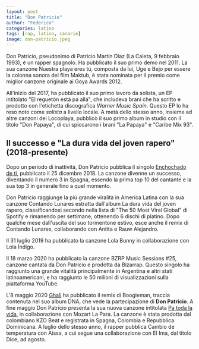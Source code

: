 ```yaml
---
layout: post
title: "Don Patricio"
author: "Federico"
categories: latino
tags: [rap, latino, canarie]
image: don-patricio.jpeg
---
```


Don Patricio, pseudonimo di Patricio Martín Díaz (La Caleta, 9 febbraio 1993), è un rapper spagnolo.
Ha pubblicato il suo primo demo nel 2011. La sua canzone Nuestra playa eres tú, composta da lui, Uge e Bejo per essere la colonna sonora del film Maktub, è stata nominata per il premio come miglior canzone originale ai Goya Awards 2012.

All'inizio del 2017, ha pubblicato il suo primo lavoro da solista, un EP intitolato "El reguetón está pa allá", che includeva brani che ha scritto e prodotto con l'etichetta discografica _Warner Music Spain_. Questo EP lo ha reso noto come _solista_ a livello locale. A metà dello stesso anno, insieme ad altre canzoni dei Locoplaya, pubblicò il suo primo album in studio con il titolo "Don Papaya", di cui spiccarono i brani "La Papaya" e "Caribe Mix 93".

## Il successo e "La dura vida del joven rapero" (2018-presente)

Dopo un periodo di inattività, Don Patricio pubblica il singolo [Enchochado de ti](https://open.spotify.com/track/6G8TNOdTBpBPmDdJAvoVhA?si=ce54f584438741f5), pubblicato il 25 dicembre 2018. La canzone divenne un successo, diventando il numero 3 in Spagna, essendo la prima top 10 del cantante e la sua top 3 in generale fino a quel momento.

Don Patricio raggiunge la più grande viralità in America Latina con la sua canzone Contando Lunares estratta dall'album La dura vida del joven rapero, classificandosi secondo nella lista di "The 50 Most Viral Global" di Spotify e rimanendo per settimane, ottenendo 6 dischi di platino. Dopo qualche mese dall'uscita del suo tormentone estivo, esce anche il remix di Contando Lunares, collaborando con Anitta e Rauw Alejandro.

Il 31 luglio 2019 ha pubblicato la canzone Lola Bunny in collaborazione con Lola Índigo.

Il 18 marzo 2020 ha pubblicato la canzone BZRP Music Sessions #25, canzone cantata da Don Patricio e prodotta da Bizarrap. Questo singolo ha raggiunto una grande vitalità principalmente in Argentina e altri stati latinoamericani, e ha raggiunto le 50 milioni di visualizzazioni sulla piattaforma YouTube.

L'8 maggio 2020 [Ghali](https://open.spotify.com/artist/3egWSWp7Y4FyCKIyvXbw7L?si=GF8TcdZIT-y7MEWh0p_BKg) ha pubblicato il remix di Boogieman, traccia contenuta nel suo album DNA, che vede la partecipazione di **Don Patricio**. A fine maggio Don Patricio presenta la sua nuova canzone intitolata [Pa toda la vida](https://open.spotify.com/track/6DDb7XRNUzeHmSoTbw5nmm?si=f225357630d947f7), in collaborazione con Mozart La Para. La canzone è stata prodotta dal colombiano KZO Beat e registrata in Spagna, Colombia e Repubblica Dominicana. A luglio dello stesso anno, il rapper pubblica Cambio de temperatura con Aissa, a cui segue una collaborazione con El Ima, dal titolo Dice, ad agosto.

